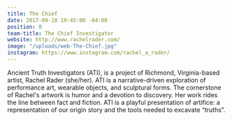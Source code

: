 ```yaml
---
title: The Chief
date: 2017-09-18 19:45:00 -04:00
position: 0
team-title: The Chief Investigator
website: http://www.rachelrader.com/
image: "/uploads/web-The-Chief.jpg"
instagram: https://www.instagram.com/rachel_a_rader/
---
```


Ancient Truth Investigators (ATI), is a project of Richmond, Virginia-based artist, Rachel Rader (she/her). ATI is a narrative-driven exploration of performance art, wearable objects, and sculptural forms. The cornerstone of Rachel's artwork is humor and a devotion to discovery. Her work rides the line between fact and fiction. ATI is a playful presentation of artifice: a representation of our origin story and the tools needed to excavate “truths”.